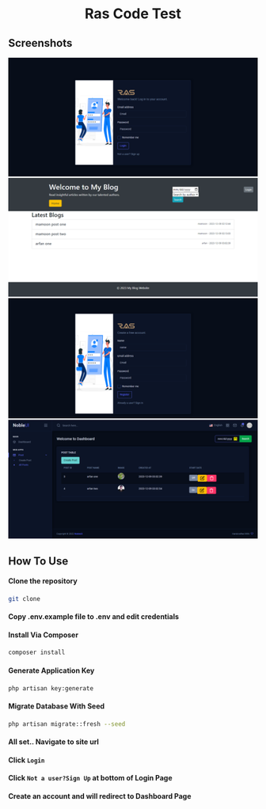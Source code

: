 <h1 align="center">Ras Code Test</h1>

## Screenshots
<div class="row">
  <div class="column">
    <img src="https://github.com/mamoonbgc036/ras/blob/main/public/picTwo.png">
  </div>
      <div class="column">
    <img src="https://github.com/mamoonbgc036/ras/blob/main/public/picOne.png">
  </div>
</div>
<div class="row">
  <div class="column">
    <img src="https://github.com/mamoonbgc036/ras/blob/main/public/picThree.png">
  </div>
    <div class="column">
    <img src="https://github.com/mamoonbgc036/ras/blob/main/public/picFour.png">
  </div>
</div>

## How To Use

#### Clone the repository

```bash
git clone
```

#### Copy .env.example file to .env and edit credentials

#### Install Via Composer

```bash
composer install
```

#### Generate Application Key

```bash
php artisan key:generate
```

#### Migrate Database With Seed

```bash
php artisan migrate::fresh --seed
```

#### All set.. Navigate to site url 
#### Click `Login`
#### Click `Not a user?Sign Up` at bottom of Login Page
#### Create an account and will redirect to Dashboard Page

